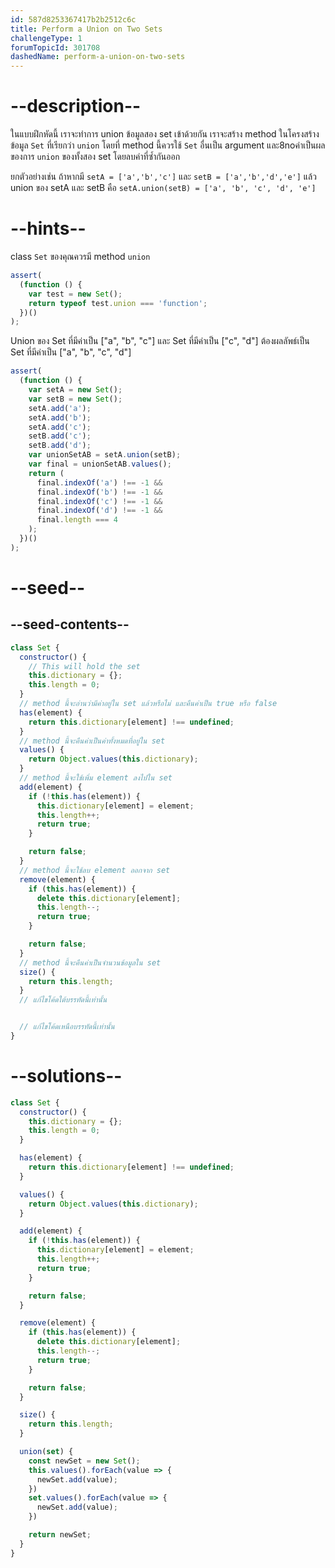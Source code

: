 ```yaml
---
id: 587d8253367417b2b2512c6c
title: Perform a Union on Two Sets
challengeType: 1
forumTopicId: 301708
dashedName: perform-a-union-on-two-sets
---
```


# --description--

ในแบบฝึกหัดนี้ เราจะทำการ union ข้อมูลสอง set เข้าด้วยกัน เราจะสร้าง method ในโครงสร้างข้อมูล `Set` ที่เรียกว่า `union` โดยที่ method นี้ควรใช้ `Set` อื่นเป็น argument และ8noค่าเป็นผลของการ `union` ของทั้งสอง set โดยลบค่าที่ซ้ำกันออก

ยกตัวอย่างเช่น ถ้าหากมี `setA = ['a','b','c']` และ `setB = ['a','b','d','e']` แล้ว union ของ setA และ setB คือ `setA.union(setB) = ['a', 'b', 'c', 'd', 'e']`

# --hints--

class `Set` ของคุณควรมี method `union`

```js
assert(
  (function () {
    var test = new Set();
    return typeof test.union === 'function';
  })()
);
```

Union ของ Set ที่มีค่าเป็น ["a", "b", "c"] และ Set ที่มีค่าเป็น ["c", "d"] ต้องผลลัพธ์เป็น Set ที่มีค่าเป็น ["a", "b", "c", "d"]

```js
assert(
  (function () {
    var setA = new Set();
    var setB = new Set();
    setA.add('a');
    setA.add('b');
    setA.add('c');
    setB.add('c');
    setB.add('d');
    var unionSetAB = setA.union(setB);
    var final = unionSetAB.values();
    return (
      final.indexOf('a') !== -1 &&
      final.indexOf('b') !== -1 &&
      final.indexOf('c') !== -1 &&
      final.indexOf('d') !== -1 &&
      final.length === 4
    );
  })()
);
```

# --seed--

## --seed-contents--

```js
class Set {
  constructor() {
    // This will hold the set
    this.dictionary = {};
    this.length = 0;
  }
  // method นี้จะอ่านว่ามีค่าอยู่ใน set แล้วหรือไม่ และคืนค่าเป็น true หรือ false
  has(element) {
    return this.dictionary[element] !== undefined;
  }
  // method นี้จะคืนค่าเป็นค่าทั้งหมดที่อยู่ใน set
  values() {
    return Object.values(this.dictionary);
  }
  // method นี้จะใช้เพิ่ม element ลงไปใน set
  add(element) {
    if (!this.has(element)) {
      this.dictionary[element] = element;
      this.length++;
      return true;
    }

    return false;
  }
  // method นี้จะใช้ลบ element ออกจาก set
  remove(element) {
    if (this.has(element)) {
      delete this.dictionary[element];
      this.length--;
      return true;
    }

    return false;
  }
  // method นี้จะคืนค่าเป็นจำนวนข้อมูลใน set
  size() {
    return this.length;
  }
  // แก้ไขโค้ดใต้บรรทัดนี้เท่านั้น


  // แก้ไขโค้ดเหนือบรรทัดนี้เท่านั้น
}
```

# --solutions--

```js
class Set {
  constructor() {
    this.dictionary = {};
    this.length = 0;
  }

  has(element) {
    return this.dictionary[element] !== undefined;
  }

  values() {
    return Object.values(this.dictionary);
  }

  add(element) {
    if (!this.has(element)) {
      this.dictionary[element] = element;
      this.length++;
      return true;
    }

    return false;
  }

  remove(element) {
    if (this.has(element)) {
      delete this.dictionary[element];
      this.length--;
      return true;
    }

    return false;
  }

  size() {
    return this.length;
  }

  union(set) {
    const newSet = new Set();
    this.values().forEach(value => {
      newSet.add(value);
    })
    set.values().forEach(value => {
      newSet.add(value);
    })

    return newSet;
  }
}
```
